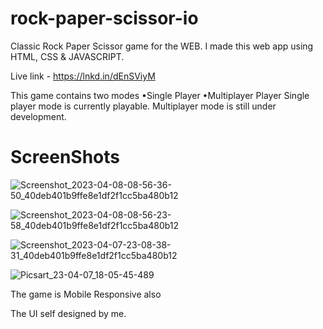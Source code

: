# rock-paper-scissor-io
Classic Rock Paper Scissor game for the WEB. I made this web app using HTML, CSS & JAVASCRIPT. 



Live link - https://lnkd.in/dEnSViyM

This game contains two modes
 •Single Player
 •Multiplayer Player
Single player mode is currently playable. Multiplayer mode is still under development.
 # ScreenShots
 ![Screenshot_2023-04-08-08-56-36-50_40deb401b9ffe8e1df2f1cc5ba480b12](https://user-images.githubusercontent.com/112325029/230701221-8d6bd5ed-8a88-4bfa-a9f3-ae0e2b2c6fef.jpg)

![Screenshot_2023-04-08-08-56-23-58_40deb401b9ffe8e1df2f1cc5ba480b12](https://user-images.githubusercontent.com/112325029/230701224-e738cf24-c441-4291-adce-b161c0921850.jpg)

![Screenshot_2023-04-07-23-08-38-31_40deb401b9ffe8e1df2f1cc5ba480b12](https://user-images.githubusercontent.com/112325029/230701225-9d74255a-bd7a-4129-9361-258477ed9c4a.jpg)

![Picsart_23-04-07_18-05-45-489](https://user-images.githubusercontent.com/112325029/230701233-3e14ebf7-6d6a-4837-b7b4-aac1037cd7f6.png)

The game is Mobile Responsive also

The UI  self designed by me.
